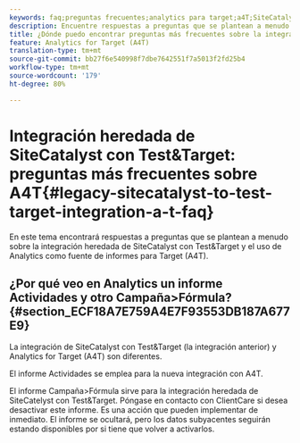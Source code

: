 ```yaml
---
keywords: faq;preguntas frecuentes;analytics para target;a4T;SiteCatalyst;campaña > fórmula;test&target;integración
description: Encuentre respuestas a preguntas que se plantean a menudo sobre el SiteCatalyst heredado de la integración de Test&Destinatario y el uso de Analytics para Destinatario (A4T).
title: ¿Dónde puedo encontrar preguntas más frecuentes sobre la integración de Sitecatalyst a Test&Destinatario?
feature: Analytics for Target (A4T)
translation-type: tm+mt
source-git-commit: bb27f6e540998f7dbe7642551f7a5013f2fd25b4
workflow-type: tm+mt
source-wordcount: '179'
ht-degree: 80%

---
```



# Integración heredada de SiteCatalyst con Test&amp;Target: preguntas más frecuentes sobre A4T{#legacy-sitecatalyst-to-test-target-integration-a-t-faq}

En este tema encontrará respuestas a preguntas que se plantean a menudo sobre la integración heredada de SiteCatalyst con Test&amp;Target y el uso de Analytics como fuente de informes para Target (A4T).

## ¿Por qué veo en Analytics un informe Actividades y otro Campaña>Fórmula?{#section_ECF18A7E759A4E7F93553DB187A677E9}

La integración de SiteCatalyst con Test&amp;Target (la integración anterior) y Analytics for Target (A4T) son diferentes.

El informe Actividades se emplea para la nueva integración con A4T.

El informe Campaña>Fórmula sirve para la integración heredada de SiteCatelyst con Test&amp;Target. Póngase en contacto con ClientCare si desea desactivar este informe. Es una acción que pueden implementar de inmediato. El informe se ocultará, pero los datos subyacentes seguirán estando disponibles por si tiene que volver a activarlos.
